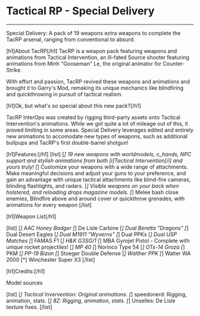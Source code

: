 # Tactical RP - Special Delivery

-------------------------------------------------

Special Delivery: A pack of 19 weapons extra weapons to complete the TacRP arsenal, ranging from conventional to absurd.

[h1]About TacRP[/h1]
TacRP is a weapon pack featuring weapons and animations from Tactical Intervention, an ill-fated Source shooter featuring animations from Minh "Gooseman" Le, the original animator for Counter-Strike.

With effort and passion, TacRP revived these weapons and animations and brought it to Garry's Mod, remaking its unique mechanics like blindfiring and quickthrowing in pursuit of tactical realism.

[h1]Ok, but what's so special about this new pack?[/h1]

TacRP InterOps was created by rigging third-party assets onto Tactical Intervention's animations.  While we got quite a lot of mileage out of this, it proved limiting in some areas.  Special Delivery leverages edited and entirely new animations to accomodate new types of weapons, such as additional bullpups and TacRP's first double-barrel shotgun!

[h1]Features:[/h1]
[list]
[*] 19 new weapons with worldmodels, c_hands, NPC support and stylish animations from both [i]Tactical Intervention[/i] and yours truly!
[*] Customize your weapons with a wide range of attachments. Make meaningful decisions and adjust your guns to your preference, and gain an advantage with unique tactical attachments like blind-fire cameras, blinding flashlights, and radars.
[*] Visible weapons on your back when holstered, and reloading drops magazine models.
[*] Melee bash close enemies, Blindfire above and around cover or quickthrow grenades, with animations for every weapon
[/list]

[h1]Weapon List[/h1]

[list]
[*] AAC Honey Badger
[*] De Lisle Carbine
[*] Dual Beretta "Dragons"
[*] Dual Desert Eagles
[*] Dual M1911 "Wyverns"
[*] Dual PPKs
[*] Dual USP Matches
[*] FAMAS F1
[*] H&K G3SG/1
[*] MBA Gyrojet Pistol - Complete with unique rocket projectiles!
[*] MP 40
[*] Norinco Type 54
[*] OTs-14 Groza
[*] PKM
[*] PP-19 Bizon
[*] Stoeger Double Defense
[*] Walther PPK
[*] Walter WA 2000
[*] Winchester Super X3
[/list]

[h1]Credits:[/h1]

Model sources

[list]
[*] Tactical Invervention: Original animations.
[*] speedonerd: Rigging, animation, stats.
[*] 8Z: Rigging, animation, stats.
[*] Unselles: De Lisle texture fixes.
[/list]